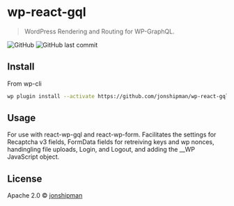 # wp-react-gql

> WordPress Rendering and Routing for WP-GraphQL.

![GitHub](https://img.shields.io/github/license/jonshipman/wp-react-gql) ![GitHub last commit](https://img.shields.io/github/last-commit/jonshipman/wp-react-gql)

## Install
From wp-cli

```bash
wp plugin install --activate https://github.com/jonshipman/wp-react-gql/archive/main.zip
```

## Usage

For use with react-wp-gql and react-wp-form. Facilitates the settings for Recaptcha v3 fields, FormData fields for retreiving keys and wp nonces, handingling file uploads, Login, and Logout, and adding the __WP JavaScript object.

## License

Apache 2.0 © [jonshipman](https://github.com/jonshipman)

